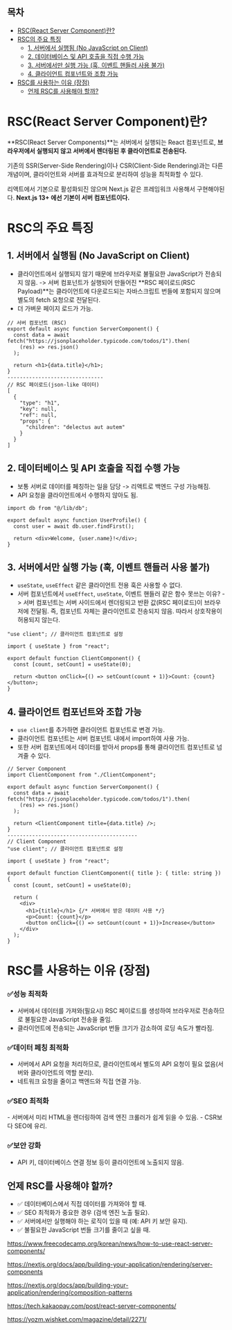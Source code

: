 <h2>목차</h2>

- [RSC(React Server Component)란?](#rscreact-server-component란)
- [RSC의 주요 특징](#rsc의-주요-특징)
  - [1. 서버에서 실행됨 (No JavaScript on Client)](#1-서버에서-실행됨-no-javascript-on-client)
  - [2. 데이터베이스 및 API 호출을 직접 수행 가능](#2-데이터베이스-및-api-호출을-직접-수행-가능)
  - [3. 서버에서만 실행 가능 (훅, 이벤트 핸들러 사용 불가)](#3-서버에서만-실행-가능-훅-이벤트-핸들러-사용-불가)
  - [4. 클라이언트 컴포넌트와 조합 가능](#4-클라이언트-컴포넌트와-조합-가능)
- [RSC를 사용하는 이유 (장점)](#rsc를-사용하는-이유-장점)
  - [언제 RSC를 사용해야 할까?](#언제-rsc를-사용해야-할까)

# RSC(React Server Component)란?

**RSC(React Server Components)**는 서버에서 실행되는 React 컴포넌트로, **브라우저에서 실행되지 않고 서버에서 렌더링된 후 클라이언트로 전송된다.**

<!-- ssr과 차이점? -->

기존의 SSR(Server-Side Rendering)이나 CSR(Client-Side Rendering)과는 다른 개념이며, 클라이언트와 서버를 효과적으로 분리하여 성능을 최적화할 수 있다.

리액트에서 기본으로 활성화되진 않으며 Next.js 같은 프레임워크 사용해서 구현해야된다. **Next.js 13+ 에선 기본이 서버 컴포넌트이다.**

# RSC의 주요 특징

## 1. 서버에서 실행됨 (No JavaScript on Client)

- 클라이언트에서 실행되지 않기 때문에 브라우저로 불필요한 JavaScript가 전송되지 않음. -> 서버 컴포넌트가 실행되어 만들어진 **RSC 페이로드(RSC Payload)**는 클라이언트에 다운로드되는 자바스크립트 번들에 포함되지 않으며 별도의 fetch 요청으로 전달된다.
- 더 가벼운 페이지 로드가 가능.

```
// 서버 컴포넌트 (RSC)
export default async function ServerComponent() {
  const data = await fetch("https://jsonplaceholder.typicode.com/todos/1").then(
    (res) => res.json()
  );

  return <h1>{data.title}</h1>;
}
-------------------------------
// RSC 페이로드(json-like 데이터)
[
  {
    "type": "h1",
    "key": null,
    "ref": null,
    "props": {
      "children": "delectus aut autem"
    }
  }
]
```

## 2. 데이터베이스 및 API 호출을 직접 수행 가능

- 보통 서버로 데이터를 페칭하는 일을 담당 -> 리액트로 백엔드 구성 가능해짐.
- API 요청을 클라이언트에서 수행하지 않아도 됨.

```
import db from "@/lib/db";

export default async function UserProfile() {
  const user = await db.user.findFirst();

  return <div>Welcome, {user.name}!</div>;
}
```

## 3. 서버에서만 실행 가능 (훅, 이벤트 핸들러 사용 불가)

- `useState`, `useEffect` 같은 클라이언트 전용 훅은 사용할 수 없다.
- 서버 컴포넌트에서 `useEffect`, `useState`, 이벤트 핸들러 같은 함수 못쓰는 이유? -> 서버 컴포넌트는 서버 사이드에서 렌더링되고 반환 값(RSC 페이로드)이 브라우저에 전달됨. 즉, 컴포넌트 자체는 클라이언트로 전송되지 않음. 따라서 상호작용이 허용되지 않는다.

```
"use client"; // 클라이언트 컴포넌트로 설정

import { useState } from "react";

export default function ClientComponent() {
  const [count, setCount] = useState(0);

  return <button onClick={() => setCount(count + 1)}>Count: {count}</button>;
}
```

## 4. 클라이언트 컴포넌트와 조합 가능

- `use client`를 추가하면 클라이언트 컴포넌트로 변경 가능.
- 클라이언트 컴포넌트는 서버 컴포넌트 내에서 import하여 사용 가능.
- 또한 서버 컴포넌트에서 데이터를 받아서 props를 통해 클라이언트 컴포넌트로 넘겨줄 수 있다.

```
// Server Component
import ClientComponent from "./ClientComponent";

export default async function ServerComponent() {
  const data = await fetch("https://jsonplaceholder.typicode.com/todos/1").then(
    (res) => res.json()
  );

  return <ClientComponent title={data.title} />;
}
------------------------------------------
// Client Component
"use client"; // 클라이언트 컴포넌트로 설정

import { useState } from "react";

export default function ClientComponent({ title }: { title: string }) {
  const [count, setCount] = useState(0);

  return (
    <div>
      <h1>{title}</h1> {/* 서버에서 받은 데이터 사용 */}
      <p>Count: {count}</p>
      <button onClick={() => setCount(count + 1)}>Increase</button>
    </div>
  );
}
```

# RSC를 사용하는 이유 (장점)

<h3>✅성능 최적화</h3>

- 서버에서 데이터를 가져와(필요시) RSC 페이로드를 생성하여 브라우저로 전송하므로 불필요한 JavaScript 전송을 줄임.
- 클라이언트에 전송되는 JavaScript 번들 크기가 감소하여 로딩 속도가 빨라짐.
<h3>✅데이터 페칭 최적화</h3>

- 서버에서 API 요청을 처리하므로, 클라이언트에서 별도의 API 요청이 필요 없음(서버와 클라이언트의 역할 분리).
- 네트워크 요청을 줄이고 백엔드와 직접 연결 가능.
<h3>✅SEO 최적화</h3>
<!-- 수정 필 -->
- 서버에서 미리 HTML을 렌더링하여 검색 엔진 크롤러가 쉽게 읽을 수 있음.
- CSR보다 SEO에 유리.
<h3>✅보안 강화</h3>

- API 키, 데이터베이스 연결 정보 등이 클라이언트에 노출되지 않음.

## 언제 RSC를 사용해야 할까?

- ✅ 데이터베이스에서 직접 데이터를 가져와야 할 때.
- ✅ SEO 최적화가 중요한 경우 (검색 엔진 노출 필요).
- ✅ 서버에서만 실행해야 하는 로직이 있을 때 (예: API 키 보안 유지).
- ✅ 불필요한 JavaScript 번들 크기를 줄이고 싶을 때.

<!-- 리액트 서버 컴포넌트는 서버에서만 렌더링되는 컴포넌트로, 클라이언트 측에서는 자바스크립트가 필요하지 않습니다. 서버에서 HTML을 생성하여 클라이언트에 전달하며, 이는 페이지 로딩 속도를 개선하고 클라이언트 측의 자원 사용을 줄이는 데 도움이 됩니다. 클라이언트와 서버가 각각의 역할을 분담하여, 효율적이고 빠른 웹 애플리케이션을 구축할 수 있도록 지원합니다. -->

https://www.freecodecamp.org/korean/news/how-to-use-react-server-components/

https://nextjs.org/docs/app/building-your-application/rendering/server-components

https://nextjs.org/docs/app/building-your-application/rendering/composition-patterns

https://tech.kakaopay.com/post/react-server-components/

https://yozm.wishket.com/magazine/detail/2271/
